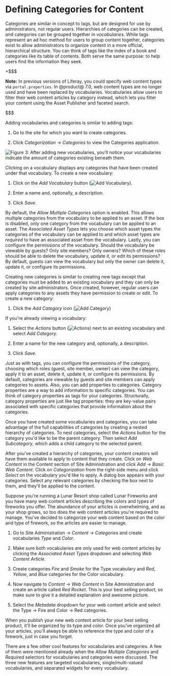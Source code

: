 # Defining Categories for Content [](id=defining-categories-for-content)

Categories are similar in concept to tags, but are designed for use by
administrators, not regular users. Hierarchies of categories can be created, and
categories can be grouped together in *vocabularies*. While tags represent an ad
hoc method for users to group content together, categories exist to allow
administrators to organize content in a more official, hierarchical structure.
You can think of tags like the index of a book and categories like its table of
contents. Both serve the same purpose: to help users find the information they
seek.

+$$$

**Note:** In previous versions of Liferay, you could specify web content types
via `portal.properties`. In @product@ 7.0, web content types are no longer used
and have been replaced by vocabularies. Vocabularies allow users to filter their
web content articles by category instead, which lets you filter your content
using the Asset Publisher and faceted search.

$$$

Adding vocabularies and categories is similar to adding tags:

1.  Go to the site for which you want to create categories.

2.  Click *Categorization* &rarr; *Categories* to view the Categories 
    application.

![Figure 3: After adding new vocabularies, you'll notice your vocabularies indicate the amount of categories existing beneath them.](../../../images/vocabulary-list.png)

Clicking on a vocabulary displays any categories that have been created under
that vocabulary. To create a new vocabulary:

1.  Click on the *Add Vocabulary* button (![Add Vocabulary](../../../images/icon-add.png)).

2.  Enter a name and, optionally, a description.

3.  Click *Save*.

By default, the *Allow Multiple Categories* option is enabled. This allows 
multiple categories from the vocabulary to be applied to an asset. If the box 
is disabled, only one category from the vocabulary can be applied to an asset. 
The *Associated Asset Types* lets you choose which asset types the categories 
of the vocabulary can be applied to and which asset types are *required* to 
have an associated asset from the vocabulary. Lastly, you can configure the 
permissions of the vocabulary. Should the vocabulary be viewable by guests? 
Only site members? Only owners? Which of these roles should be able to delete 
the vocabulary, update it, or edit its permissions? By default, guests
can view the vocabulary but only the owner can delete it, update it, or
configure its permissions.

Creating new categories is similar to creating new tags except that categories
must be added to an existing vocabulary and they can only be created by site
administrators. Once created, however, regular users can apply categories to any
assets they have permission to create or edit. To create a new category:

1.  Click the *Add Category* icon (![Add Category](../../../images/icon-add.png))

If you're already viewing a vocabulary:

1.  Select the *Actions* button (![Actions](../../../images/icon-actions.png)) next to an existing 
    vocabulary and select *Add Category*.

2.  Enter a name for the new category and, optionally, a description.

3.  Click *Save*.

Just as with tags, you can configure the permissions of the category, choosing 
which roles (guest, site member, owner) can view the category, apply it to an 
asset, delete it, update it, or configure its permissions. By default, 
categories are viewable by guests and site members can apply categories to 
assets. Also, you can add properties to categories. Category properties are a 
way to add information to specific categories. You can think of category 
properties as tags for your categories. Structurally, category properties are 
just like tag properties: they are key-value pairs associated with specific 
categories that provide information about the categories.

Once you have created some vocabularies and categories, you can take advantage
of the full capabilities of categories by creating a nested hierarchy of
categories. To nest categories, select the *Actions* button for the category
you'd like to be the parent category. Then select *Add Subcategory*, which adds
a child category to the selected parent.

After you've created a hierarchy of categories, your content creators will have
them available to apply to content that they create. Click on *Web Content* in
the Content section of Site Administration and click *Add* &rarr; *Basic Web
Content*. Click on *Categorization* from the right-side menu and click *Select*
on the vocabulary you'd like to apply. A dialog box appears with your
categories. Select any relevant categories by checking the box next to them, and
they'll be applied to the content.

Suppose you're running a Lunar Resort shop called Lunar Fireworks and you have
many web content articles describing the colors and types of fireworks you
offer. The abundance of your articles is overwhelming, and as your shop grows,
so too does the web content articles you're required to manage. You've decided
to categorize your web content based on the color and type of firework, so the
articles are easier to manage.

1.  Go to Site Administration &rarr; *Content* &rarr; *Categories* and create 
    vocabularies *Type* and *Color*.

2.  Make sure both vocabularies are only used for web content articles by 
    clicking the *Associated Asset Types* dropdown and selecting *Web Content 
    Article*.

3.  Create categories *Fire* and *Smoke* for the Type vocabulary and *Red*, 
    *Yellow*, and *Blue* categories for the Color vocabulary.

4.  Now navigate to *Content* &rarr; *Web Content* in Site Administration and 
    create an article called *Red Rocket*. This is your best selling product, 
    so make sure to give it a detailed explanation and awesome picture.

5.  Select the *Metadata* dropdown for your web content article and select the 
    Type &rarr; Fire and Color &rarr; Red categories.

When you publish your new web content article for your best selling product, 
it'll be organized by its type and color. Once you've organized all your 
articles, you'll always be able to reference the type and color of a firework, 
just in case you forget.

There are a few other cool features for vocabularies and categories. A few of
them were mentioned already when the *Allow Multiple Categories* and *Required*
selectors for vocabularies and categories were discussed. The three new
features are targeted vocabularies, single/multi-valued vocabularies, and
separated widgets for every vocabulary.
